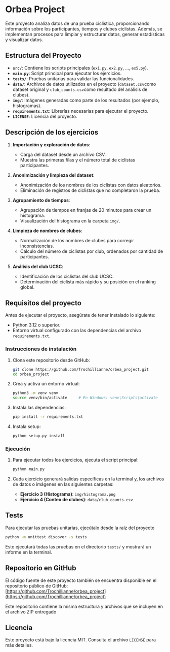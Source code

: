 # Orbea Project

Este proyecto analiza datos de una prueba ciclistica, proporcionando información sobre los participantes, tiempos y clubes ciclistas.
Además, se implementan procesos para limpiar y estructurar datos, generar estadísticas y visualizar datos. 

## **Estructura del Proyecto**
- **`src/`**: Contiene los scripts principales (`ex1.py`, `ex2.py`, ..., `ex5.py`).
- **`main.py`**: Script principal para ejecutar los ejercicios.
- **`tests/`**: Pruebas unitarias para validar las funcionalidades.
- **`data/`**: Archivos de datos utilizados en el proyecto (`dataset.csv`como dataset original y `club_counts.csv`como resultado del análisis de clubes).
- **`img/`**: Imágenes generadas como parte de los resultados (por ejemplo, histogramas).
- **`requirements.txt`**: Librerías necesarias para ejecutar el proyecto.
- **`LICENSE`**: Licencia del proyecto.

## Descripción de los ejercicios

1. **Importación y exploración de datos**:
   - Carga del dataset desde un archivo CSV.
   - Muestra las primeras filas y el número total de ciclistas participantes.

2. **Anonimización y limpieza del dataset**:
   - Anonimización de los nombres de los ciclistas con datos aleatorios.
   - Eliminación de registros de ciclistas que no completaron la prueba.

3. **Agrupamiento de tiempos**:
   - Agrupación de tiempos en franjas de 20 minutos para crear un histograma.
   - Visualización del histograma en la carpeta `img/`.

4. **Limpieza de nombres de clubes**:
   - Normalización de los nombres de clubes para corregir inconsistencias.
   - Cálculo del número de ciclistas por club, ordenados por cantidad de participantes.

5. **Análisis del club UCSC**:
   - Identificación de los ciclistas del club UCSC.
   - Determinación del ciclista más rápido y su posición en el ranking global.
   
## Requisitos del proyecto

Antes de ejecutar el proyecto, asegúrate de tener instalado lo siguiente:

- Python 3.12 o superior.
- Entorno virtual configurado con las dependencias del archivo `requirements.txt`.

### Instrucciones de instalación

1. Clona este repositorio desde GitHub:
   ```bash
   git clone https://github.com/Trochillianne/orbea_project.git
   cd orbea_project
   ```

2. Crea y activa un entorno virtual:
   ```bash
   python3 -m venv venv
   source venv/bin/activate     # En Windows: venv\Scripts\activate
   ```

3. Instala las dependencias:
   ```bash
   pip install -r requirements.txt
   ```
   
3. Instala setup:
   ```bash
   python setup.py install
   ```

### Ejecución

1. Para ejecutar todos los ejercicios, ejecuta el script principal:
   ```bash
   python main.py
   ```

2. Cada ejercicio generará salidas específicas en la terminal y, los archivos de datos o imágenes en las siguientes carpetas: 
   - **Ejercicio 3 (Histograma)**: `img/histograma.png`
   - **Ejercicio 4 (Conteo de clubes)**: `data/club_counts.csv`

## Tests

Para ejecutar las pruebas unitarias, ejecútalo desde la raíz del proyecto

```bash
python -m unittest discover -s tests
```

Esto ejecutará todas las pruebas en el directorio `tests/` y mostrará un informe en la terminal.

## Repositorio en GitHub
El código fuente de este proyecto también se encuentra disponible en el repositorio público de GitHub:  
[https://github.com/Trochillianne/orbea_project](https://github.com/Trochillianne/orbea_project)

Este repositorio contiene la misma estructura y archivos que se incluyen en el archivo ZIP entregado

## Licencia

Este proyecto está bajo la licencia MIT. Consulta el archivo `LICENSE` para más detalles.
